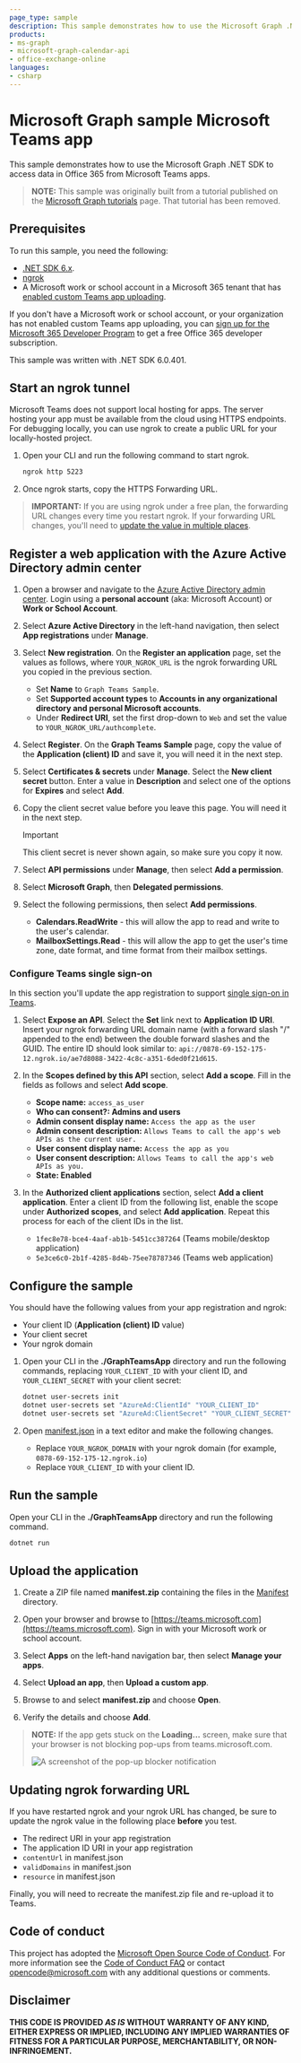 ```yaml
---
page_type: sample
description: This sample demonstrates how to use the Microsoft Graph .NET SDK to access data in Office 365 from Microsoft Teams apps.
products:
- ms-graph
- microsoft-graph-calendar-api
- office-exchange-online
languages:
- csharp
---
```


# Microsoft Graph sample Microsoft Teams app

This sample demonstrates how to use the Microsoft Graph .NET SDK to access data in Office 365 from Microsoft Teams apps.

> **NOTE:** This sample was originally built from a tutorial published on the [Microsoft Graph tutorials](https://docs.microsoft.com/graph/tutorials) page. That tutorial has been removed.

## Prerequisites

To run this sample, you need the following:

- [.NET SDK 6.x](https://dotnet.microsoft.com/download).
- [ngrok](https://ngrok.com/)
- A Microsoft work or school account in a Microsoft 365 tenant that has [enabled custom Teams app uploading](https://learn.microsoft.com/microsoftteams/platform/concepts/build-and-test/prepare-your-o365-tenant#enable-custom-teams-apps-and-turn-on-custom-app-uploading).

If you don't have a Microsoft work or school account, or your organization has not enabled custom Teams app uploading, you can [sign up for the Microsoft 365 Developer Program](https://developer.microsoft.com/microsoft-365/dev-program) to get a free Office 365 developer subscription.

This sample was written with .NET SDK 6.0.401.

## Start an ngrok tunnel

Microsoft Teams does not support local hosting for apps. The server hosting your app must be available from the cloud using HTTPS endpoints. For debugging locally, you can use ngrok to create a public URL for your locally-hosted project.

1. Open your CLI and run the following command to start ngrok.

    ```bash
    ngrok http 5223
    ```

1. Once ngrok starts, copy the HTTPS Forwarding URL.

> **IMPORTANT:** If you are using ngrok under a free plan, the forwarding URL changes every time you restart ngrok. If your forwarding URL changes, you'll need to [update the value in multiple places](#updating-ngrok-forwarding-url).

## Register a web application with the Azure Active Directory admin center

1. Open a browser and navigate to the [Azure Active Directory admin center](https://aad.portal.azure.com). Login using a **personal account** (aka: Microsoft Account) or **Work or School Account**.

1. Select **Azure Active Directory** in the left-hand navigation, then select **App registrations** under **Manage**.

1. Select **New registration**. On the **Register an application** page, set the values as follows, where `YOUR_NGROK_URL` is the ngrok forwarding URL you copied in the previous section.

    - Set **Name** to `Graph Teams Sample`.
    - Set **Supported account types** to **Accounts in any organizational directory and personal Microsoft accounts**.
    - Under **Redirect URI**, set the first drop-down to `Web` and set the value to `YOUR_NGROK_URL/authcomplete`.

1. Select **Register**. On the **Graph Teams Sample** page, copy the value of the **Application (client) ID** and save it, you will need it in the next step.

1. Select **Certificates & secrets** under **Manage**. Select the **New client secret** button. Enter a value in **Description** and select one of the options for **Expires** and select **Add**.

1. Copy the client secret value before you leave this page. You will need it in the next step.

    > [!IMPORTANT]
    > This client secret is never shown again, so make sure you copy it now.

1. Select **API permissions** under **Manage**, then select **Add a permission**.

1. Select **Microsoft Graph**, then **Delegated permissions**.

1. Select the following permissions, then select **Add permissions**.

    - **Calendars.ReadWrite** - this will allow the app to read and write to the user's calendar.
    - **MailboxSettings.Read** - this will allow the app to get the user's time zone, date format, and time format from their mailbox settings.

### Configure Teams single sign-on

In this section you'll update the app registration to support [single sign-on in Teams](https://learn.microsoft.com/microsoftteams/platform/tabs/how-to/authentication/tab-sso-register-aad#configure-scope-for-access-token).

1. Select **Expose an API**. Select the **Set** link next to **Application ID URI**. Insert your ngrok forwarding URL domain name (with a forward slash "/" appended to the end) between the double forward slashes and the GUID. The entire ID should look similar to: `api://0878-69-152-175-12.ngrok.io/ae7d8088-3422-4c8c-a351-6ded0f21d615`.

1. In the **Scopes defined by this API** section, select **Add a scope**. Fill in the fields as follows and select **Add scope**.

    - **Scope name:** `access_as_user`
    - **Who can consent?: Admins and users**
    - **Admin consent display name:** `Access the app as the user`
    - **Admin consent description:** `Allows Teams to call the app's web APIs as the current user.`
    - **User consent display name:** `Access the app as you`
    - **User consent description:** `Allows Teams to call the app's web APIs as you.`
    - **State: Enabled**

1. In the **Authorized client applications** section, select **Add a client application**. Enter a client ID from the following list, enable the scope under **Authorized scopes**, and select **Add application**. Repeat this process for each of the client IDs in the list.

    - `1fec8e78-bce4-4aaf-ab1b-5451cc387264` (Teams mobile/desktop application)
    - `5e3ce6c0-2b1f-4285-8d4b-75ee78787346` (Teams web application)

## Configure the sample

You should have the following values from your app registration and ngrok:

- Your client ID (**Application (client) ID** value)
- Your client secret
- Your ngrok domain

1. Open your CLI in the **./GraphTeamsApp** directory and run the following commands, replacing `YOUR_CLIENT_ID` with your client ID, and `YOUR_CLIENT_SECRET` with your client secret:

    ```bash
    dotnet user-secrets init
    dotnet user-secrets set "AzureAd:ClientId" "YOUR_CLIENT_ID"
    dotnet user-secrets set "AzureAd:ClientSecret" "YOUR_CLIENT_SECRET"
    ```

1. Open [manifest.json](GraphTeamsApp/Manifest/manifest.json) in a text editor and make the following changes.

    - Replace `YOUR_NGROK_DOMAIN` with your ngrok domain (for example, `0878-69-152-175-12.ngrok.io`)
    - Replace `YOUR_CLIENT_ID` with your client ID.

## Run the sample

Open your CLI in the **./GraphTeamsApp** directory and run the following command.

```bash
dotnet run
```

## Upload the application

1. Create a ZIP file named **manifest.zip** containing the files in the [Manifest](GraphTeamsApp/Manifest/) directory.

1. Open your browser and browse to [https://teams.microsoft.com](https://teams.microsoft.com). Sign in with your Microsoft work or school account.

1. Select **Apps** on the left-hand navigation bar, then select **Manage your apps**.

1. Select **Upload an app**, then **Upload a custom app**.

1. Browse to and select **manifest.zip** and choose **Open**.

1. Verify the details and choose **Add**.

> **NOTE:** If the app gets stuck on the **Loading...** screen, make sure that your browser is not blocking pop-ups from teams.microsoft.com.
>
> ![A screenshot of the pop-up blocker notification](images/popup.png)

## Updating ngrok forwarding URL

If you have restarted ngrok and your ngrok URL has changed, be sure to update the ngrok value in the following place **before** you test.

- The redirect URI in your app registration
- The application ID URI in your app registration
- `contentUrl` in manifest.json
- `validDomains` in manifest.json
- `resource` in manifest.json

Finally, you will need to recreate the manifest.zip file and re-upload it to Teams.

## Code of conduct

This project has adopted the [Microsoft Open Source Code of Conduct](https://opensource.microsoft.com/codeofconduct/). For more information see the [Code of Conduct FAQ](https://opensource.microsoft.com/codeofconduct/faq/) or contact [opencode@microsoft.com](mailto:opencode@microsoft.com) with any additional questions or comments.

## Disclaimer

**THIS CODE IS PROVIDED _AS IS_ WITHOUT WARRANTY OF ANY KIND, EITHER EXPRESS OR IMPLIED, INCLUDING ANY IMPLIED WARRANTIES OF FITNESS FOR A PARTICULAR PURPOSE, MERCHANTABILITY, OR NON-INFRINGEMENT.**
